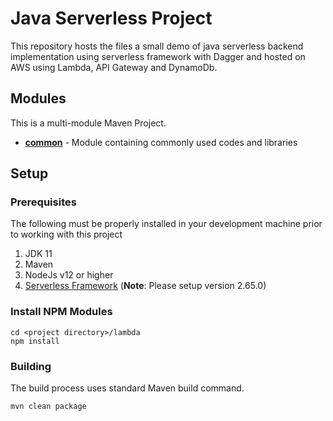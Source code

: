 # Java Serverless Project
This repository hosts the files a small demo of java serverless backend implementation using serverless framework with Dagger and hosted on AWS using Lambda, API Gateway and DynamoDb.

## Modules
This is a multi-module Maven Project.
* **[common](common/README.md)** - Module containing commonly used codes and libraries

## Setup
### Prerequisites
The following must be properly installed in your development machine prior to working with this project
1. JDK 11
2. Maven
3. NodeJs v12 or higher
4. [Serverless Framework](https://www.serverless.com/) (**Note**: Please setup version 2.65.0)

### Install NPM Modules
```shell
cd <project directory>/lambda
npm install
```

### Building
The build process uses standard Maven build command.
```shell
mvn clean package
```